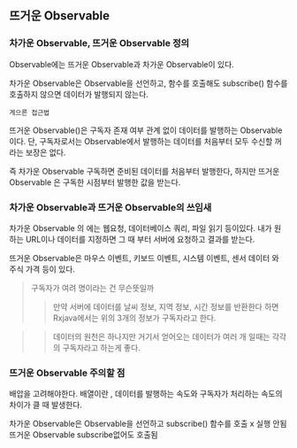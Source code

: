 ## 뜨거운 Observable

### 차가운 Observable, 뜨거운 Observable 정의

Observable에는 뜨거운 Observable과 차가운 Observable이 있다.

차가운 Observable은 Observable을 선언하고, 함수를 호출해도 subscribe() 함수를 호출하지 않으면 데이터가 발행되지 않는다.

`게으른 접근법`

뜨거운 Observable()은 구독자 존재 여부 관계 없이 데이터를 발행하는 Observable 이다. 단, 구독자로서는 Observable에서 발행하는 데이터를 처음부터 모두 수신할 꺼라는 보장은 없다. 

즉 차가운 Observable 구독하면 준비된 데이터를 처음부터 발행한다, 하지만 뜨거운 Observable 은 구독한 시점부터 발행한 값을 받는다.

### 차가운 Observable과 뜨거운 Observable의 쓰임새
  차가운 Observable 의 에는 웹요청, 데이터베이스 쿼리, 파일 읽기 등이있다.
  내가 원하는 URL이나 데이터를 지정하면 그 때 부터 서버에 요청하고 결과를 받는다.

  뜨거운 Observable은 마우스 이벤트, 키보드 이벤트, 시스템 이벤트, 센서 데이터 와 주식 가격 등이 있다.

  > 구독자가 여려 명이라는 건 무슨뜻일까
  >> 만약 서버에 데이터를 날씨 정보, 지역 정보, 시간 정보를 반환한다 하면 Rxjava에서는 위의 3개의 정보가 구독자라고 한다.

>>데이터의 원천은 하나지만 거기서 얻어오는 데이터가 여러 개 일때는 각각의 구독자라고 하는게 좋다.

### 뜨거운 Observable 주의할 점

배압을 고려해야한다. 배열이란 , 데이터를 발행하는 속도와 구독자가 처리하는 속도의 차이가 클 때 발생한다.

  
차가운 Observable은 Observable을 선언하고 subscribe() 함수를 호출 x 실행 안됨
뜨거운 Observable subscribe없어도 호출됨